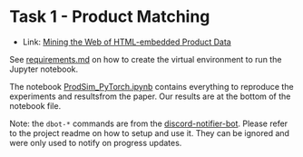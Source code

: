 Task 1 - Product Matching
=========================

- Link: [Mining the Web of HTML-embedded Product Data](https://ir-ischool-uos.github.io/mwpd/index.html)

See [requirements.md](requirements.md) on how to create the virtual environment to run the Jupyter notebook.

The notebook [ProdSim_PyTorch.ipynb](ProdSim_PyTorch.ipynb) contains everything to reproduce the experiments and resultsfrom the paper. Our results are at the bottom of the notebook file.

Note: the `dbot-*` commands are from the [discord-notifier-bot](https://github.com/Querela/discord-notifier-bot). Please refer to the project readme on how to setup and use it. They can be ignored and were only used to notify on progress updates.
